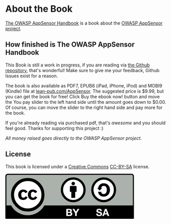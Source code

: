 # About the Book

[The OWASP AppSensor Handbook](http://leanpub.com/AppSensor) is a book about the [OWASP AppSensor project](http://www.owasp.org/index.php/OWASP_AppSensor_Project).

## How finished is The OWASP AppSensor Handbook

This Book is still a work in progress, if you are reading via [the Github repository](http://github.com/OWASP/AppSensor-Handbook), that's wonderful! Make sure to give me your feedback, Github Issues exist for a reason.

The book is also available as PDF7, EPUB8 (iPad, iPhone, iPod) and MOBI9 (Kindle) file at [lean-pub.com/AppSensor](http://leanpub.com/AppSensor). The suggested price is $9.99, but you can get the book for free! Click Buy the ebook now! button and move the You pay slider to the left hand side until the amount goes down to $0.00. Of course, you can move the slider to the right hand side and pay more for the book. 

If you're already reading via purchased pdf, that's _awesome_ and you should feel good. Thanks for supporting this project :)

_All money raised goes directly to the OWASP AppSensor project._

## License

This book is licensed under a [Creative Commons](http://creativecommons.org/) [CC-BY-SA](http://creativecommons.org/licenses/by-sa/3.0/) license.


![](images/ccbysa.png)